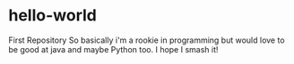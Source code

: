 # hello-world
First Repository
So basically i'm a rookie in programming but would love to be good at java and maybe Python too.
I hope I smash it!
